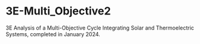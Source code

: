 # 3E-Multi_Objective2
3E Analysis of a Multi-Objective Cycle Integrating Solar and Thermoelectric Systems, completed in January 2024.
